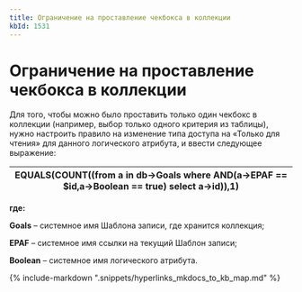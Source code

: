 ```yaml
---
title: Ограничение на проставление чекбокса в коллекции
kbId: 1531
---
```


# Ограничение на проставление чекбокса в коллекции

Для того, чтобы можно было проставить только один чекбокс в коллекции (например, выбор только одного критерия из таблицы), нужно настроить правило на изменение типа доступа на «Только для чтения» для данного логического атрибута, и ввести следующее выражение:

| EQUALS(COUNT((from a in db->Goals where AND(a->EPAF == $id,a->Boolean == true) select a->id)),1) |
| --- |

**где:**

**Goals** – системное имя Шаблона записи, где хранится коллекция;

**EPAF** – системное имя ссылки на текущий Шаблон записи;

**Boolean** – системное имя логического атрибута.

{% include-markdown ".snippets/hyperlinks_mkdocs_to_kb_map.md" %}
